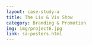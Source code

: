 ```yaml
---
layout: case-study-a
title: The Liv & Viv Show
category: Branding & Promotion
img: img/project6.jpg
link: sa-posters.html
---
```

